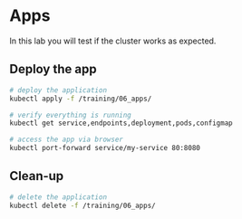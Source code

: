 # Apps

In this lab you will test if the cluster works as expected.

## Deploy the app

```bash
# deploy the application
kubectl apply -f /training/06_apps/

# verify everything is running
kubectl get service,endpoints,deployment,pods,configmap

# access the app via browser
kubectl port-forward service/my-service 80:8080
```

## Clean-up

```bash
# delete the application
kubectl delete -f /training/06_apps/
```
